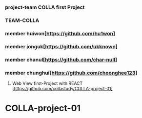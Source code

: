 ### project-team COLLA first Project

### TEAM-COLLA

### member huiwon[https://github.com/hu1won]

### member jonguk[https://github.com/ukknown]

### member chanul[https://github.com/char-null]

### member chunghui[https://github.com/choonghee123]

1. Web View first-Project with REACT [https://github.com/collastudy/COLLA-project-01]
# COLLA-project-01
